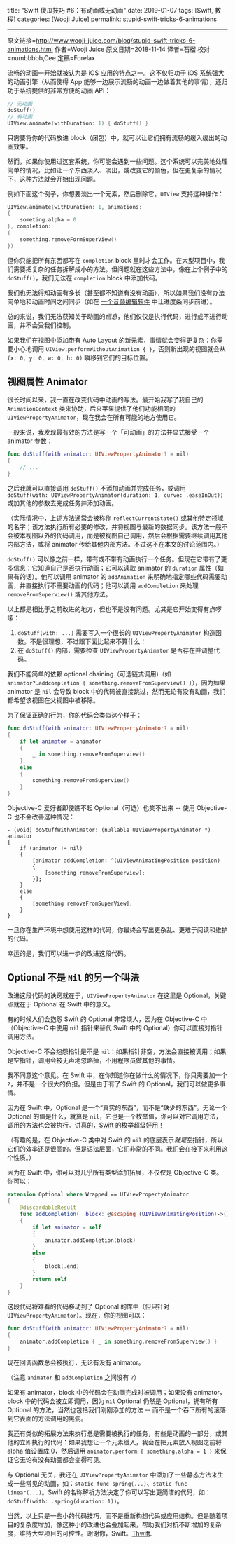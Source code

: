 title: "Swift 傻瓜技巧 #6：有动画或无动画"
date: 2019-01-07
tags: [Swift, 教程]
categories: [Wooji Juice]
permalink: stupid-swift-tricks-6-animations

---
原文链接=http://www.wooji-juice.com/blog/stupid-swift-tricks-6-animations.html
作者=Wooji Juice
原文日期=2018-11-14
译者=石榴
校对=numbbbbb,Cee
定稿=Forelax

<!--此处开始正文-->

流畅的动画一开始就被认为是 iOS 应用的特点之一。这不仅归功于 iOS 系统强大的动画引擎（从而使得 App 能够一边展示流畅的动画一边做着其他的事情），还归功于系统提供的非常方便的动画 API：

```swift
// 无动画
doStuff()
// 有动画
UIView.animate(withDuration: 1) { doStuff() }
```
只需要将你的代码放进 block（闭包）中，就可以让它们拥有流畅的缓入缓出的动画效果。

然而，如果你使用过这套系统，你可能会遇到一些问题。这个系统可以完美地处理简单的情况，比如让一个东西淡入、淡出，或改变它的颜色，但在更复杂的情况下，这种方法就会开始出现问题。

<!--more-->

例如下面这个例子，你想要淡出一个元素，然后删除它。`UIView` 支持这种操作：
```swift
UIView.animate(withDuration: 1, animations:
{
	someting.alpha = 0
}, completion:
{
	something.removeFormSuperView()
})
```
但你只能把所有东西都写在 `completion` block 里时才会工作。在大型项目中，我们需要把复杂的任务拆解成小的方法。但问题就在这些方法中，像在上个例子中的 `doStuff()`，我们无法在 `completion` block 中添加代码。

我们也无法得知动画有多长（甚至都不知道有没有动画），所以如果我们没有办法简单地和动画时间之间同步（如在 [一个音频编辑软件](http://www.wooji-juice.com/products/ferrite/) 中让进度条同步前进）。

总的来说，我们无法获知关于动画的*信息*，他们仅仅是执行代码，进行或不进行动画，并不会受我们控制。

如果我们在视图中添加带有 Auto Layout 的新元素，事情就会变得更复杂：你需要小心地调用 `UIView.performWithoutAnimation { }`，否则新出现的视图就会从 `(x: 0, y: 0, w: 0, h: 0)` 瞬移到它们的目标位置。

## 视图属性 Animator
很长时间以来，我一直在改变代码中动画的写法。最开始我写了我自己的 `AnimationContext` 类来协助，后来苹果提供了他们功能相同的 `UIViewPropertyAnimator`，现在我会在所有可能的地方使用它。

一般来说，我发现最有效的方法是写一个「可动画」的方法并显式接受一个 animator 参数：
```swift
func doStuff(with animator: UIViewPropertyAnimator? = nil)
{
	// ...
}
```
之后我就可以直接调用 `doStuff()` 不添加动画并完成任务，或调用 `doStuff(with: UIViewPropertyAnimator(duration: 1, curve: .easeInOut))` 或加其他的参数去完成任务并添加动画。

（实际情况中，上述方法通常会被称作 `reflectCurrentState()` 或其他特定领域的名字；该方法执行所有必要的修改，并将视图与最新的数据同步。该方法一般不会被本视图以外的代码调用，而是被视图自己调用，然后会根据需要继续调用其他内部方法，或将 animator 传给其他内部方法。不过这不在本文的讨论范围内。）

`doStuff()` 可以像之前一样，带有或不带有动画执行一个任务。但现在它带有了更多信息：它知道自己是否执行动画；它可以读取 animator 的 `duration` 属性（如果有的话）。他可以调用 animator 的 `addAnimation` 来明确地指定哪些代码需要动画，并直接执行不需要动画的代码；他可以调用 `addCompletion` 来处理 `removeFromSuperView()` 或其他方法。

以上都是相比于之前改进的地方，但也不是没有问题。尤其是它开始变得有点啰嗦：
1. `doStuff(with: ...)` 需要写入一个很长的 `UIViewPropertyAnimator` 构造函数。不是很理想，不过跟下面比起来不算什么：
2. 在 `doStuff()` 内部，需要检查 `UIViewPropertyAnimator` 是否存在并调整代码。

我们不能简单的依赖 optional chaining（可选链式调用)（如 `animator?.addcompletion { something.removeFromSuperview() }`），因为如果 animator 是 `nil` 会导致 block 中的代码被直接跳过，然而无论有没有动画，我们都希望该视图在父视图中被移除。

为了保证正确的行为，你的代码会类似这个样子：
```swift
func doStuff(with animator: UIViewPropertyAnimator? = nil)
{
	if let animator = animator
	{
		_ in something.removeFromSuperview()
	}
	else
	{
		something.removeFromSuperview()
	}
}
```
Objective-C 爱好者即使瞧不起 Optional（可选）也笑不出来 -- 使用 Objective-C 也不会改善这种情况：
```objc
- (void) doStuffWithAnimator: (nullable UIViewPropertyAnimator *) animator
{
	if (animator != nil)
	{
		[animator addCompletion: ^(UIViewAnimatingPosition position)
		{
			[something removeFromSuperview];
		}];
	}
	else
	{
		[something removeFromSuperView];
	}
}
```
一旦你在生产环境中想使用这样的代码，你最终会写出更杂乱、更难于阅读和维护的代码。

幸运的是，我们可以进一步的改进这段代码。

## Optional 不是 `Nil` 的另一个叫法

改进这段代码的诀窍就在于，`UIViewPropertyAnimator` 在这里是 Optional，关键点就在于 Optional 在 Swift 中的意义。

有的时候人们会抱怨 Swift 的 Optional 非常烦人，因为在 Objective-C 中（Objective-C 中使用 `nil` 指针来替代 Swift 中的 Optional）你可以直接对指针调用方法。

Objective-C 不会抱怨指针是不是 `nil`：如果指针非空，方法会直接被调用；如果是空指针，调用会被无声地忽略掉，不用程序员做其他的事情。

我不同意这个意见。在 Swift 中，在你知道你在做什么的情况下，你只需要加一个 `?`，并不是一个很大的负担。但是由于有了 Swift 的 Optional，我们可以做更多事情。

因为在 Swift 中，Optional 是一个“真实的东西”，而不是“缺少的东西”。无论一个 Optional 的值是什么，就算是 `nil`，它也是一个枚举值，你可以对它调用方法，调用的方法也会被执行。[讲真的，Swift 的枚举超级好用！](http://www.wooji-juice.com/blog/stupid-swift-tricks-5-enums)

（有趣的是，在 Objective-C 类中对 Swift 的 `nil` 的底层表示*就是*空指针，所以它们的效率还是很高的。但是语法层面，它们非常的不同。我们会在接下来利用这个性质。）

因为在 Swift 中，你可以对几乎所有类型添加拓展，不仅仅是 Objective-C 类。你可以：
```swift
extension Optional where Wrapped == UIViewPropertyAnimator
{
    @discardableResult
    func addCompletion(_ block: @escaping (UIViewAnimatingPosition)->()) -> Optional<UIViewPropertyAnimator>
    {
        if let animator = self
        {
            animator.addCompletion(block)
        }
        else
        {
            block(.end)
        }
        return self
    }
}
```
这段代码将难看的代码移动到了 Optional 的库中（但只针对 `UIViewPropertyAnimator`）。现在，你的视图可以：
```swift
func doStuff(with animator: UIViewPropertyAnimator? = nil)
{
	animator.addCompletion { _ in something.removeFromSuperview() }
}
```
现在回调函数总会被执行，无论有没有 animator。

（注意 `animator` 和 `addCompletion` 之间没有 `?`）

如果有 animator，block 中的代码会在动画完成时被调用；如果没有 animator，block 中的代码会被立即调用，因为 `nil` Optional 仍然是 Optional，拥有所有 Optional 的方法，当然也包括我们刚刚添加的方法 -- 而不是一个吞下所有的滚落到它表面的方法调用的黑洞。

我还有类似的拓展方法来执行总是需要被执行的任务，有些是动画的一部分，或其他的立即执行的代码：如果我想让一个元素缓入，我会在把元素放入视图之前将 alpha 值设置成 0，然后调用 `animator.perform { something.alpha = 1 }` 来保证它无论有没有动画都会变得可见。

与 Optional 无关，我还在 `UIViewPropertyAnimator` 中添加了一些静态方法来生成一些常见的动画，如：`static func spring(...)`、`static func linear(...)`。Swift 的名称解析方法决定了你可以写出更简洁的代码，如：`doStuff(with: .spring(duration: 1))`。

当然，以上只是一些小的代码技巧，而不是重新构想代码或应用结构。但是随着项目的复杂度增加，像这种小的改进也会叠加起来，帮助我们对抗不断增加的复杂度，维持大型项目的可控性。谢谢你，Swift。[Thwift](https://www.youtube.com/watch?v=9jtU9BbReQk).
